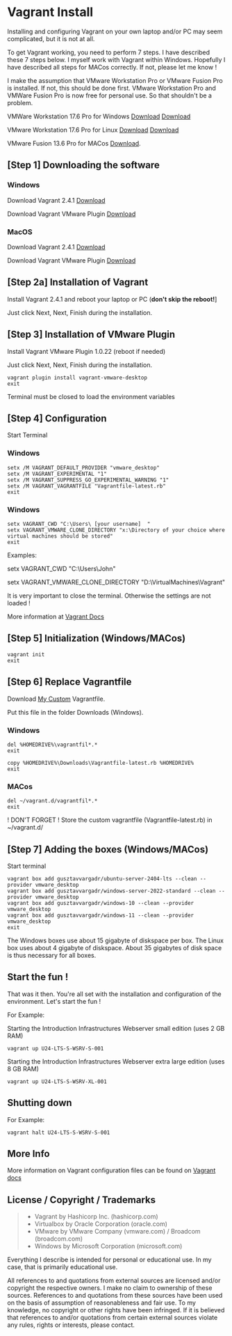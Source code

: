 # Vagrant Install

Installing and configuring Vagrant on your own laptop and/or PC may seem complicated, but it is not at all. 

To get Vagrant working, you need to perform 7 steps. I have described these 7 steps below. 
I myself work with Vagrant within Windows. Hopefully I have described all steps for MACos correctly. If not, please let me know ! 

I make the assumption that VMware Workstation Pro or VMware Fusion Pro is installed. If not, this should be done first. 
VMware Workstation Pro and VMWare Fusion Pro is now free for personal use. So that shouldn't be a problem. 

VMWare Workstation 17.6 Pro for Windows [Download](https://edu.nl/3h6mp) [Download](https://www.fileeagle.com/software/download/21846/9c0583)

VMware Workstation 17.6 Pro for Linux [Download](https://edu.nl/98kdk) [Download](https://www.fileeagle.com/software/download/21847/e0e7c8)

VMware Fusion 13.6 Pro for MACos [Download](https://edu.nl/awhk8).

## [Step 1] Downloading the software

### Windows 

Download Vagrant 2.4.1 [Download](https://releases.hashicorp.com/vagrant/2.4.1/vagrant_2.4.1_windows_amd64.msi)

Download Vagrant VMware Plugin [Download](https://releases.hashicorp.com/vagrant-vmware-utility/1.0.23/vagrant-vmware-utility_1.0.23_windows_amd64.msi)

### MacOS

Download Vagrant 2.4.1 [Download](https://releases.hashicorp.com/vagrant/2.4.1/vagrant_2.4.1_darwin_amd64.dmg)

Download Vagrant VMware Plugin [Download](https://releases.hashicorp.com/vagrant-vmware-utility/1.0.23/vagrant-vmware-utility_1.0.23_darwin_amd64.dmg)

## [Step 2a] Installation of Vagrant

Install Vagrant 2.4.1 and reboot your laptop or PC (**don't skip the reboot!**] 

Just click Next, Next, Finish during the installation.

## [Step 3] Installation of VMware Plugin

Install Vagrant VMware Plugin 1.0.22 (reboot if needed) 

Just click Next, Next, Finish during the installation. 

```shell
vagrant plugin install vagrant-vmware-desktop
exit
```
Terminal must be closed to load the environment variables

## [Step 4] Configuration

Start Terminal 

### Windows 
```shell
setx /M VAGRANT_DEFAULT_PROVIDER "vmware_desktop"
setx /M VAGRANT_EXPERIMENTAL "1"
setx /M VAGRANT_SUPPRESS_GO_EXPERIMENTAL_WARNING "1"
setx /M VAGRANT_VAGRANTFILE "Vagrantfile-latest.rb"
exit
```

### Windows 
```shell
setx VAGRANT_CWD "C:\Users\ [your username]  "
setx VAGRANT_VMWARE_CLONE_DIRECTORY "x:\Directory of your choice where virtual machines should be stored"
exit
```
Examples:

setx VAGRANT_CWD "C:\Users\John"

setx VAGRANT_VMWARE_CLONE_DIRECTORY "D:\VirtualMachines\Vagrant"

It is very important to close the terminal. Otherwise the settings are not loaded ! 

More information at [Vagrant Docs](https://developer.hashicorp.com/vagrant/docs/other/environmental-variables)

## [Step 5] Initialization (Windows/MACos)

```shell
vagrant init
exit
```

## [Step 6] Replace Vagrantfile

Download [My Custom](https://github.com/jatutert/Vagrant/blob/main/Vagrantfile/VirtualBox-WorkstatPRO/Latest/Vagrantfile-latest.rb) Vagrantfile.

Put this file in the folder Downloads (Windows). 

### Windows 

```shell
del %HOMEDRIVE%\vagrantfil*.*
exit
```

```shell
copy %HOMEDRIVE%\Downloads\Vagrantfile-latest.rb %HOMEDRIVE%
exit
```

### MACos

```shell
del ~/vagrant.d/vagrantfil*.*
exit
```
! DON'T FORGET ! 
Store the custom vagrantfile (Vagrantfile-latest.rb) in ~/vagrant.d/

## [Step 7] Adding the boxes (Windows/MACos)

Start terminal 

```shell
vagrant box add gusztavvargadr/ubuntu-server-2404-lts --clean --provider vmware_desktop
vagrant box add gusztavvargadr/windows-server-2022-standard --clean --provider vmware_desktop
vagrant box add gusztavvargadr/windows-10 --clean --provider vmware_desktop
vagrant box add gusztavvargadr/windows-11 --clean --provider vmware_desktop
exit
```
The Windows boxes use about 15 gigabyte of diskspace per box. 
The Linux box uses about 4 gigabyte of diskspace.
About 35 gigabytes of disk space is thus necessary for all boxes.

## Start the fun !

That was it then. You're all set with the installation and configuration of the environment. 
Let's start the fun ! 

For Example: 

Starting the Introduction Infrastructures Webserver small edition (uses 2 GB RAM)

```shell
vagrant up U24-LTS-S-WSRV-S-001
```

Starting the Introduction Infrastructures Webserver extra large edition (uses 8 GB RAM)

```shell
vagrant up U24-LTS-S-WSRV-XL-001
```

## Shutting down

For Example: 

```shell
vagrant halt U24-LTS-S-WSRV-S-001
```

## More Info

More information on Vagrant configuration files can be found on [Vagrant docs](https://developer.hashicorp.com/vagrant/docs)

## License / Copyright / Trademarks 
> - Vagrant by Hashicorp Inc. (hashicorp.com) 
> - Virtualbox by Oracle Corporation (oracle.com) 
> - VMware by VMware Company (vmware.com) / Broadcom (broadcom.com) 
> - Windows by Microsoft Corporation (microsoft.com)

Everything I describe is intended for personal or educational use. In my case, that is primarily educational use. 

All references to and quotations from external sources are licensed and/or copyright the respective owners. 
I make no claim to ownership of these sources. 
References to and quotations from these sources have been used on the basis of assumption of reasonableness and fair use. 
To my knowledge, no copyright or other rights have been infringed. 
If it is believed that references to and/or quotations from certain external sources violate any rules, rights or interests, please contact.
